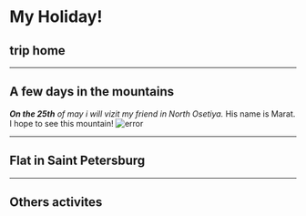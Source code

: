 # My Holiday!

## trip home

---
## A few days in the mountains
_**On the 25th** of may i will vizit my friend in North Osetiya._ His name is Marat.
I hope to see this mountain!
![error](mountain.jpg)

---
## Flat in Saint Petersburg

---
## Others activites